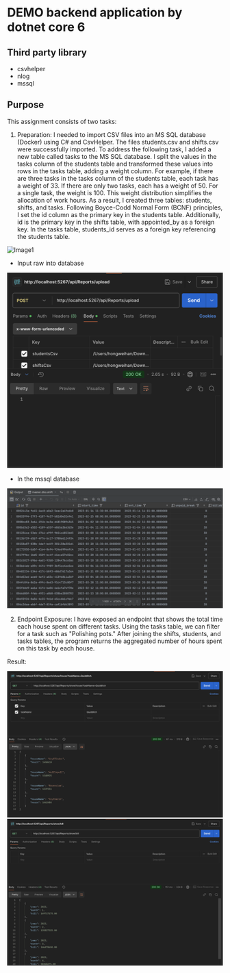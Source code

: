 # DEMO backend application by dotnet core 6

## Third party library

- csvhelper
- nlog
- mssql

## Purpose

This assignment consists of two tasks:

1. Preparation: I needed to import CSV files into an MS SQL database (Docker) using C# and CsvHelper. The files students.csv and shifts.csv were successfully imported.
To address the following task, I added a new table called tasks to the MS SQL database. I split the values in the tasks column of the students table and transformed these values into rows in the tasks table, adding a weight column. For example, if there are three tasks in the tasks column of the students table, each task has a weight of 33. If there are only two tasks, each has a weight of 50. For a single task, the weight is 100. This weight distribution simplifies the allocation of work hours.
As a result, I created three tables: students, shifts, and tasks. Following Boyce-Codd Normal Form (BCNF) principles, I set the id column as the primary key in the students table. Additionally, id is the primary key in the shifts table, with appointed_by as a foreign key. In the tasks table, students_id serves as a foreign key referencing the students table.

![Image1](https://github.com/niuniu268/AssignmentHogwarts/raw/master/images/Screenshot%202024-11-02%20at%2011.07.49.png?raw=true)

- Input raw into database

![Image2](https://github.com/niuniu268/DemoTransferSpringbootToDotnet/blob/master/Img/Screenshot%202024-12-05%20at%2003.40.47.png?raw=true)

- In the mssql database

![Image3](https://github.com/niuniu268/DemoTransferSpringbootToDotnet/blob/master/Img/Screenshot%202024-12-05%20at%2003.40.22.png?raw=true)

2. Endpoint Exposure: I have exposed an endpoint that shows the total time each house spent on different tasks. Using the tasks table, we can filter for a task such as "Polishing pots." After joining the shifts, students, and tasks tables, the program returns the aggregated number of hours spent on this task by each house.

Result: 

![Image4](https://github.com/niuniu268/DemoTransferSpringbootToDotnet/blob/master/Img/Screenshot%202024-12-05%20at%2003.41.34.png?raw=true)
![Image5](https://github.com/niuniu268/DemoTransferSpringbootToDotnet/blob/master/Img/Screenshot%202024-12-05%20at%2003.41.07.png?raw=true)